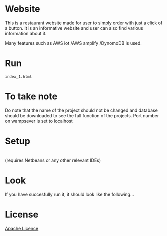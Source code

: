 # Website

This is a restaurant website made for user to simply order with just a click of a button. It is an informative website and user can also find various information about it.

 Many features such as AWS iot /AWS amplify /DynomoDB is used.


# Run
`index_1.html`





# To take note
Do note that the name of the project should not be changed and database should be downloaded to see the full function of the projects.
Port number on wampsever is set to localhost




# Setup

<br>(requires Netbeans or any other relevant IDEs) <br>



# Look
If you have succesfully run it, it should look like the following...


# License

[Apache Licence](./LICENSE)
